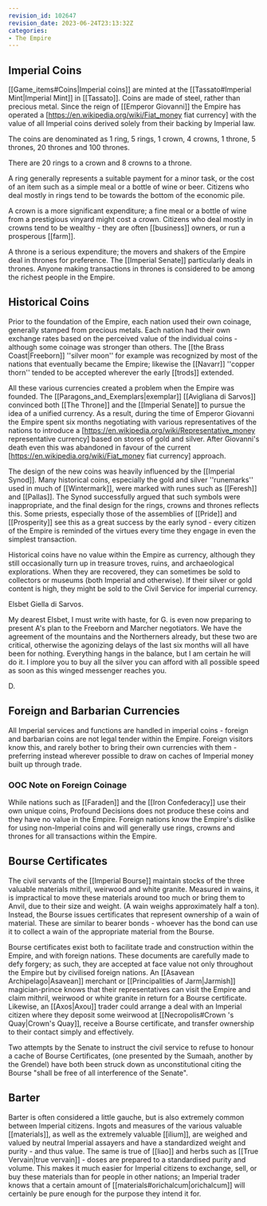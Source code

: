```yaml
---
revision_id: 102647
revision_date: 2023-06-24T23:13:32Z
categories:
- The Empire
---
```



## Imperial Coins
[[Game_items#Coins|Imperial coins]] are minted at the [[Tassato#Imperial Mint|Imperial Mint]] in [[Tassato]]. Coins are made of steel, rather than precious metal. Since the reign of [[Emperor Giovanni]] the Empire has operated a [https://en.wikipedia.org/wiki/Fiat_money fiat currency] with the value of all Imperial coins derived solely from their backing by Imperial law.

The coins are denominated as 1 ring, 5 rings, 1 crown, 4 crowns, 1 throne, 5 thrones, 20 thrones and 100 thrones. 

There are 20 rings to a crown and 8 crowns to a throne.

A ring generally represents a suitable payment for a minor task, or the cost of an item such as a simple meal or a bottle of wine or beer. Citizens who deal mostly in rings tend to be towards the bottom of the economic pile.

A crown is a more significant expenditure; a fine meal or a bottle of wine from a prestigious vinyard might cost a crown. Citizens who deal mostly in crowns tend to be wealthy - they are often [[business]] owners, or run a prosperous [[farm]].

A throne is a serious expenditure; the movers and shakers of the Empire deal in thrones for preference. The [[Imperial Senate]] particularly deals in thrones. Anyone making transactions in thrones is considered to be among the richest people in the Empire.

## Historical Coins
Prior to the foundation of the Empire, each nation used their own coinage, generally stamped from precious metals. Each nation had their own exchange rates based on the perceived value of the individual coins - although some coinage was stronger than others. The [[the Brass Coast|Freeborn]] ''silver moon'' for example was recognized by most of the nations that eventually became the Empire; likewise the [[Navarr]] ''copper thorn'' tended to be accepted wherever the early [[trods]] extended.

All these various currencies created a problem when the Empire was founded. The [[Paragons_and_Exemplars|exemplar]] [[Avigliana di Sarvos]] convinced both [[The Throne]] and the [[Imperial Senate]] to pursue the idea of a unified currency. As a result, during the time of Emperor Giovanni the Empire spent six months negotiating with various representatives of the nations to introduce a [https://en.wikipedia.org/wiki/Representative_money representative currency] based on stores of gold and silver. After Giovanni's death even this was abandoned in favour of the current [https://en.wikipedia.org/wiki/Fiat_money fiat currency] approach.

The design of the new coins was heavily influenced by the [[Imperial Synod]]. Many historical coins, especially the gold and silver ''runemarks'' used in much of [[Wintermark]], were marked with runes such as [[Feresh]] and [[Pallas]]. The Synod successfully argued that such symbols were inappropriate, and the final design for the rings, crowns and thrones reflects this. Some priests, especially those of the assemblies of [[Pride]] and [[Prosperity]] see this as a great success by the early synod - every citizen of the Empire is reminded of the virtues every time they engage in even the simplest transaction.

Historical coins have no value within the Empire as currency, although they still occasionally turn up in treasure troves, ruins, and archaeological explorations. When they are recovered, they can sometimes be sold to collectors or museums (both Imperial and otherwise). If their silver or gold content is high, they might be sold to the Civil Service for imperial currency.

Elsbet Giella di Sarvos.

My dearest Elsbet, I must write with haste, for G. is even now preparing to present A's plan to the Freeborn and Marcher negotiators. We have the agreement of the mountains and the Northerners already, but these two are critical, otherwise the agonizing delays of the last six months will all have been for nothing. Everything hangs in the balance, but I am certain he will do it. I implore you to buy all the silver you can afford with all possible speed as soon as this winged messenger reaches you.

D.


## Foreign and Barbarian Currencies
All Imperial services and functions are handled in imperial coins - foreign and barbarian coins are not legal tender within the Empire. Foreign visitors know this, and rarely bother to bring their own currencies with them - preferring instead wherever possible to draw on caches of Imperial money built up through trade.

### OOC Note on Foreign Coinage
While nations such as [[Faraden]] and the [[Iron Confederacy]] use their own unique coins, Profound Decisions does not produce these coins and they have no value in the Empire. Foreign nations know the Empire's dislike for using non-Imperial coins and will generally use rings, crowns and thrones for all transactions within the Empire.

## Bourse Certificates
The civil servants of the [[Imperial Bourse]] maintain stocks of the three valuable materials mithril, weirwood and white granite. Measured in wains, it is impractical to move these materials around too much or bring them to Anvil, due to their size and weight. (A wain weighs approximately half a ton). Instead, the Bourse issues certificates that represent ownership of a wain of material. These are similar to bearer bonds - whoever has the bond can use it to collect a wain of the appropriate material from the Bourse.

Bourse certificates exist both to facilitate trade and construction within the Empire, and with foreign nations. These documents are carefully made to defy forgery; as such, they are accepted at face value not only throughout the Empire but by civilised foreign nations. An [[Asavean Archipelago|Asavean]] merchant or [[Principalities of Jarm|Jarmish]] magician-prince knows that their representatives can visit the Empire and claim mithril, weirwood or white granite in return for a Bourse certificate. Likewise, an [[Axos|Axou]] trader could arrange a deal with an Imperial citizen where they deposit some weirwood at [[Necropolis#Crown 's Quay|Crown's Quay]], receive a Bourse certificate, and transfer ownership to their contact simply and effectively.

Two attempts by the Senate to instruct the civil service to refuse to honour a cache of Bourse Certificates, (one presented by the Sumaah, another by the Grendel) have both been struck down as unconstitutional citing the Bourse "shall be free of all interference of the Senate".

## Barter
Barter is often considered a little gauche, but is also extremely common between Imperial citizens. Ingots and measures of the various valuable [[materials]], as well as the extremely valuable [[ilium]], are weighed and valued by neutral Imperial assayers and have a standardized weight and purity - and thus value. The same is true of [[liao]] and herbs such as [[True Vervain|true vervain]] - doses are prepared to a standardised purity and volume. This makes it much easier for Imperial citizens to exchange, sell, or buy these materials than for people in other nations; an Imperial trader knows that a certain amount of [[materials#orichalcum|orichalcum]] will certainly be pure enough for the purpose they intend it for.

